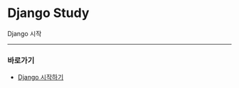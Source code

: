 # Django Study

Django 시작

---

### 바로가기

- [Django 시작하기](https://github.com/wjsrlahrlco1998/TIL/blob/master/Django/Django_start.md)